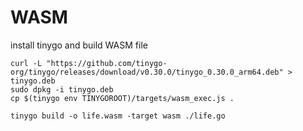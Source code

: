 # WASM
install tinygo and build WASM file
```
curl -L "https://github.com/tinygo-org/tinygo/releases/download/v0.30.0/tinygo_0.30.0_arm64.deb" > tinygo.deb
sudo dpkg -i tinygo.deb
cp $(tinygo env TINYGOROOT)/targets/wasm_exec.js .

tinygo build -o life.wasm -target wasm ./life.go
```
